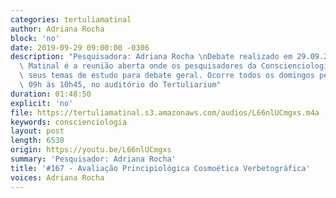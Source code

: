 ```yaml
---
categories: tertuliamatinal
author: Adriana Rocha
block: 'no'
date: 2019-09-29 09:00:00 -0306
description: "Pesquisadora: Adriana Rocha \nDebate realizado em 29.09.2019\n\nTertúlia\
  \ Matinal é a reunião aberta onde os pesquisadores da Conscienciologia apresentam\
  \ seus temas de estudo para debate geral. Ocorre todos os domingos pela manhã, das\
  \ 09h às 10h45, no auditório do Tertuliarium"
duration: 01:48:50
explicit: 'no'
file: https://tertuliamatinal.s3.amazonaws.com/audios/L66nlUCmgxs.m4a
keywords: conscienciologia
layout: post
length: 6530
origin: https://youtu.be/L66nlUCmgxs
summary: 'Pesquisador: Adriana Rocha'
title: '#167 - Avaliação Principiológica Cosmoética Verbetográfica'
voices: Adriana Rocha
---
```

